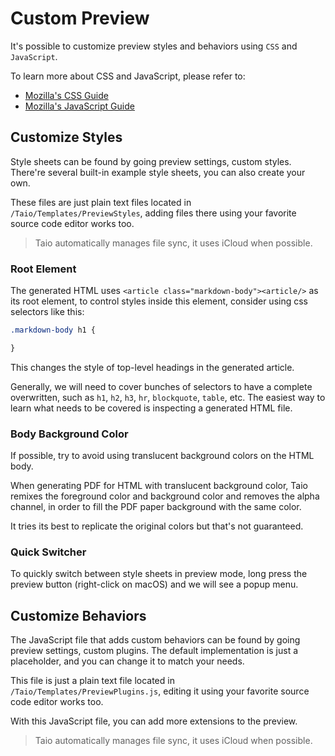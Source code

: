 # Custom Preview

It's possible to customize preview styles and behaviors using `CSS` and `JavaScript`.

To learn more about CSS and JavaScript, please refer to:

- [Mozilla's CSS Guide](https://developer.mozilla.org/en-US/docs/Web/CSS)
- [Mozilla's JavaScript Guide](https://developer.mozilla.org/en-US/docs/Web/JavaScript)

## Customize Styles

Style sheets can be found by going preview settings, custom styles. There're several built-in example style sheets, you can also create your own.

These files are just plain text files located in `/Taio/Templates/PreviewStyles`, adding files there using your favorite source code editor works too.

> Taio automatically manages file sync, it uses iCloud when possible.

### Root Element

The generated HTML uses `<article class="markdown-body"><article/>` as its root element, to control styles inside this element, consider using css selectors like this:

```css
.markdown-body h1 {

}
```

This changes the style of top-level headings in the generated article.

Generally, we will need to cover bunches of selectors to have a complete overwritten, such as `h1`, `h2`, `h3`, `hr`, `blockquote`, `table`, etc. The easiest way to learn what needs to be covered is inspecting a generated HTML file.

### Body Background Color

If possible, try to avoid using translucent background colors on the HTML body.

When generating PDF for HTML with translucent background color, Taio remixes the foreground color and background color and removes the alpha channel, in order to fill the PDF paper background with the same color.

It tries its best to replicate the original colors but that's not guaranteed.

### Quick Switcher

To quickly switch between style sheets in preview mode, long press the preview button (right-click on macOS) and we will see a popup menu.

## Customize Behaviors

The JavaScript file that adds custom behaviors can be found by going preview settings, custom plugins. The default implementation is just a placeholder, and you can change it to match your needs.

This file is just a plain text file located in `/Taio/Templates/PreviewPlugins.js`, editing it using your favorite source code editor works too.

With this JavaScript file, you can add more extensions to the preview.

> Taio automatically manages file sync, it uses iCloud when possible.